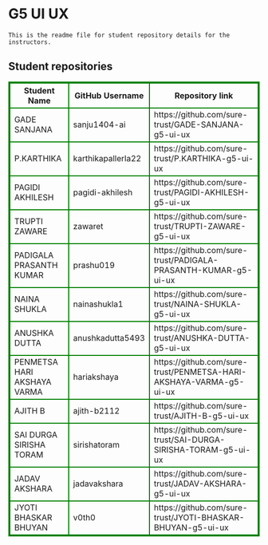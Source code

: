 # G5 UI UX
    This is the readme file for student repository details for the instructors.
## Student repositories 
<table style="border : 2px solid green; width:100%;">
<tr >
<th style="border : 2px solid green;">Student Name</th>
<th style="border : 2px solid green;">GitHub Username</th>
<th style="border : 2px solid green;">Repository link</th>
</tr>
<tr style="border : 2px solid green;">
<td style="border : 2px solid green;">GADE SANJANA</td> 

<td style="border : 2px solid green;">sanju1404-ai</td> 

<td style="border : 2px solid green;">https://github.com/sure-trust/GADE-SANJANA-g5-ui-ux</td> 
</tr>

<tr style="border : 2px solid green;">
<td style="border : 2px solid green;">P.KARTHIKA</td> 

<td style="border : 2px solid green;">karthikapallerla22</td> 

<td style="border : 2px solid green;">https://github.com/sure-trust/P.KARTHIKA-g5-ui-ux</td> 
</tr>

<tr style="border : 2px solid green;">
<td style="border : 2px solid green;">PAGIDI AKHILESH</td> 

<td style="border : 2px solid green;">pagidi-akhilesh</td> 

<td style="border : 2px solid green;">https://github.com/sure-trust/PAGIDI-AKHILESH-g5-ui-ux</td> 
</tr>

<tr style="border : 2px solid green;">
<td style="border : 2px solid green;">TRUPTI ZAWARE</td> 

<td style="border : 2px solid green;">zawaret</td> 

<td style="border : 2px solid green;">https://github.com/sure-trust/TRUPTI-ZAWARE-g5-ui-ux</td> 
</tr>

<tr style="border : 2px solid green;">
<td style="border : 2px solid green;">PADIGALA PRASANTH KUMAR</td> 

<td style="border : 2px solid green;">prashu019</td> 

<td style="border : 2px solid green;">https://github.com/sure-trust/PADIGALA-PRASANTH-KUMAR-g5-ui-ux</td> 
</tr>

<tr style="border : 2px solid green;">
<td style="border : 2px solid green;">NAINA SHUKLA</td> 

<td style="border : 2px solid green;">nainashukla1</td> 

<td style="border : 2px solid green;">https://github.com/sure-trust/NAINA-SHUKLA-g5-ui-ux</td> 
</tr>

<tr style="border : 2px solid green;">
<td style="border : 2px solid green;">ANUSHKA DUTTA</td> 

<td style="border : 2px solid green;">anushkadutta5493</td> 

<td style="border : 2px solid green;">https://github.com/sure-trust/ANUSHKA-DUTTA-g5-ui-ux</td> 
</tr>

<tr style="border : 2px solid green;">
<td style="border : 2px solid green;">PENMETSA HARI AKSHAYA VARMA</td> 

<td style="border : 2px solid green;">hariakshaya</td> 

<td style="border : 2px solid green;">https://github.com/sure-trust/PENMETSA-HARI-AKSHAYA-VARMA-g5-ui-ux</td> 
</tr>

<tr style="border : 2px solid green;">
<td style="border : 2px solid green;">AJITH B</td> 

<td style="border : 2px solid green;">ajith-b2112</td> 

<td style="border : 2px solid green;">https://github.com/sure-trust/AJITH-B-g5-ui-ux</td> 
</tr>

<tr style="border : 2px solid green;">
<td style="border : 2px solid green;">SAI DURGA SIRISHA TORAM</td> 

<td style="border : 2px solid green;">sirishatoram</td> 

<td style="border : 2px solid green;">https://github.com/sure-trust/SAI-DURGA-SIRISHA-TORAM-g5-ui-ux</td> 
</tr>

<tr style="border : 2px solid green;">
<td style="border : 2px solid green;">JADAV AKSHARA</td> 

<td style="border : 2px solid green;">jadavakshara</td> 

<td style="border : 2px solid green;">https://github.com/sure-trust/JADAV-AKSHARA-g5-ui-ux</td> 
</tr>

<tr style="border : 2px solid green;">
<td style="border : 2px solid green;">JYOTI BHASKAR BHUYAN</td> 

<td style="border : 2px solid green;">v0th0</td> 

<td style="border : 2px solid green;">https://github.com/sure-trust/JYOTI-BHASKAR-BHUYAN-g5-ui-ux</td> 
</tr>
